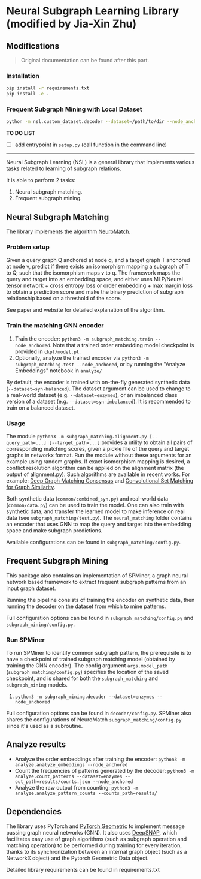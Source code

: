 # Neural Subgraph Learning Library (modified by Jia-Xin Zhu)

## Modifications

> Original documentation can be found after this part.

### Installation

```bash
pip install -r requirements.txt
pip install -e .
```

### Frequent Subgraph Mining with Local Dataset

```bash
python -m nsl.custom_dataset.decoder --dataset=/path/to/dir --node_anchored --out_path=output_dir
```
**TO DO LIST**
- [ ] add entrypoint in `setup.py` (call function in the command line)


---
Neural Subgraph Learning (NSL) is a general library that implements various tasks related to
learning of subgraph relations.

It is able to perform 2 tasks:
1. Neural subgraph matching.
2. Frequent subgraph mining.

## Neural Subgraph Matching
The library implements the algorithm [NeuroMatch](http://snap.stanford.edu/subgraph-matching/).

### Problem setup
Given a query graph Q anchored at node q, and a target graph T anchored at node v,
predict if there exists an isomorphism mapping a subgraph of T to Q, such that the isomorphism maps
v to q.
The framework maps the query and target into an embedding space, and either uses MLP/Neural tensor network + cross entropy loss
or order embedding + max margin loss to obtain a prediction score and make the binary prediction of subgraph relationship based on a
threshold of the score.

See paper and website for detailed explanation of the algorithm.

### Train the matching GNN encoder
1. Train the encoder: `python3 -m subgraph_matching.train --node_anchored`. Note that a trained order embedding model checkpoint is provided in `ckpt/model.pt`.
2. Optionally, analyze the trained encoder via `python3 -m subgraph_matching.test --node_anchored`, or by running the "Analyze Embeddings" notebook in `analyze/`

By default, the encoder is trained with on-the-fly generated synthetic data (`--dataset=syn-balanced`). The dataset argument can be used to change to a real-world dataset (e.g. `--dataset=enzymes`), or an imbalanced class version of a dataset (e.g. `--dataset=syn-imbalanced`). It is recommended to train on a balanced dataset.

### Usage
The module `python3 -m subgraph_matching.alignment.py [--query_path=...] [--target_path=...]` provides a utility to obtain all pairs of corresponding matching scores, given a pickle file of the query and target graphs in networkx format. Run the module without these arguments for an example using random graphs. 
If exact isomorphism mapping is desired, a conflict resolution algorithm can be applied on the
alignment matrix (the output of alignment.py). 
Such algorithms are available in recent works. For example: [Deep Graph Matching
Consensus](https://arxiv.org/abs/2001.09621) and [Convolutional Set Matching for Graph
Similarity](https://arxiv.org/abs/1810.10866).

Both synthetic data (`common/combined_syn.py`) and real-world data (`common/data.py`) can be used to train the model.
One can also train with synthetic data, and transfer the learned model to make inference on real
data (see `subgraph_matching/test.py`).
The `neural_matching` folder contains an encoder that uses GNN to map the query and target into the
embedding space and make subgraph predictions.

Available configurations can be found in `subgraph_matching/config.py`.


## Frequent Subgraph Mining
This package also contains an implementation of SPMiner, a graph neural network based framework to extract frequent subgraph patterns from an input graph dataset.

Running the pipeline consists of training the encoder on synthetic data, then running the decoder on the dataset from which to mine patterns.

Full configuration options can be found in `subgraph_matching/config.py` and `subgraph_mining/config.py`.

### Run SPMiner
To run SPMiner to identify common subgraph pattern, the prerequisite is to have a checkpoint of
trained subgraph matching model (obtained by training the GNN encoder).
The config argument `args.model_path` (`subgraph_matching/config.py`) specifies the location of the
saved checkpoint, and is shared for both the `subgraph_matching` and `subgraph_mining` models.
1. `python3 -m subgraph_mining.decoder --dataset=enzymes --node_anchored`

Full configuration options can be found in `decoder/config.py`. SPMiner also shares the
configurations of NeuroMatch `subgraph_matching/config.py` since it's used as a subroutine.

## Analyze results
- Analyze the order embeddings after training the encoder: `python3 -m analyze.analyze_embeddings --node_anchored`
- Count the frequencies of patterns generated by the decoder: `python3 -m analyze.count_patterns --dataset=enzymes --out_path=results/counts.json --node_anchored`
- Analyze the raw output from counting: `python3 -m analyze.analyze_pattern_counts --counts_path=results/`

## Dependencies
The library uses PyTorch and [PyTorch Geometric](https://github.com/rusty1s/pytorch_geometric) to implement message passing graph neural networks (GNN). 
It also uses [DeepSNAP](https://github.com/snap-stanford/deepsnap), which facilitates easy use
of graph algorithms (such as subgraph operation and matching operation) to be performed during training for every iteration, 
thanks to its synchronization between an internal graph object (such as a NetworkX object) and the Pytorch Geometric Data object.

Detailed library requirements can be found in requirements.txt

